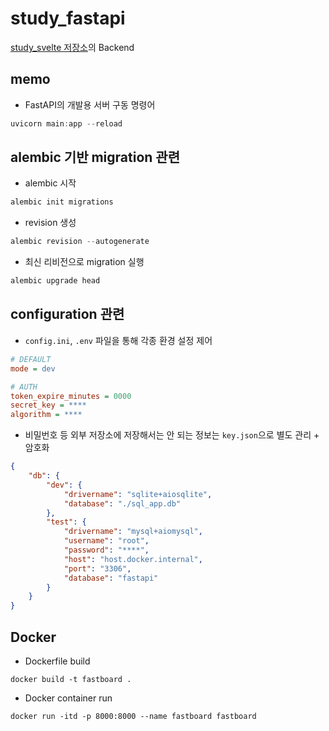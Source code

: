 # study_fastapi

[study_svelte 저장소](https://github.com/djccnt15/study_svelte)의 Backend

## memo

- FastAPI의 개발용 서버 구동 명령어

```powershell
uvicorn main:app --reload
```

## alembic 기반 migration 관련

- alembic 시작

```powershell
alembic init migrations
```

- revision 생성

```powershell
alembic revision --autogenerate
```

- 최신 리비전으로 migration 실행

```powershell
alembic upgrade head
```

## configuration 관련

- `config.ini`, `.env` 파일을 통해 각종 환경 설정 제어

```ini
# DEFAULT
mode = dev

# AUTH
token_expire_minutes = 0000
secret_key = ****
algorithm = ****
```

- 비밀번호 등 외부 저장소에 저장해서는 안 되는 정보는 `key.json`으로 별도 관리 + 암호화

```json
{
    "db": {
        "dev": {
            "drivername": "sqlite+aiosqlite",
            "database": "./sql_app.db"
        },
        "test": {
            "drivername": "mysql+aiomysql",
            "username": "root",
            "password": "****",
            "host": "host.docker.internal",
            "port": "3306",
            "database": "fastapi"
        }
    }
}
```

## Docker

- Dockerfile build

```
docker build -t fastboard .
```

- Docker container run

```
docker run -itd -p 8000:8000 --name fastboard fastboard
```
